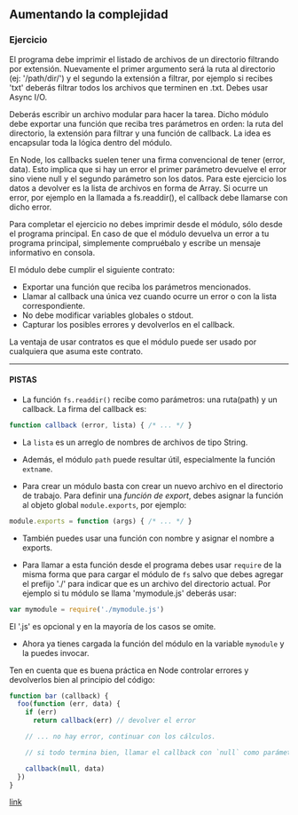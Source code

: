 ## Aumentando la complejidad

### Ejercicio 

El programa debe imprimir el listado de archivos de un directorio filtrando por extensión. Nuevamente el primer argumento será la ruta al directorio (ej: '/path/dir/') y el segundo la extensión a filtrar, por ejemplo si recibes 'txt' deberás filtrar todos los archivos que terminen en .txt. Debes usar Async I/O.

Deberás escribir un archivo modular para hacer la tarea. Dicho módulo debe exportar una función que reciba tres parámetros en orden: la ruta del directorio, la extensión para filtrar y una función de callback. La idea es encapsular toda la lógica dentro del módulo.

En Node, los callbacks suelen tener una firma convencional de tener (error, data). Esto implica que si hay un error el primer parámetro devuelve el error sino viene null y el segundo parámetro son los datos. Para este ejercicio los datos a devolver es la lista de archivos en forma de Array. Si ocurre un error, por ejemplo en la llamada a fs.readdir(), el callback debe llamarse con dicho error.

Para completar el ejercicio no debes imprimir desde el módulo, sólo desde el programa principal. En caso de que el módulo devuelva un error a tu programa principal, simplemente compruébalo y escribe un mensaje informativo en consola.

El módulo debe cumplir el siguiente contrato:

* Exportar una función que reciba los parámetros mencionados.
* Llamar al callback una única vez cuando ocurre un error o con la lista correspondiente.
* No debe modificar variables globales o stdout.
* Capturar los posibles errores y devolverlos en el callback.

La ventaja de usar contratos es que el módulo puede ser usado por cualquiera que asuma este contrato.

____
 #### PISTAS

* La función `fs.readdir()` recibe como parámetros: una ruta(path) y un callback. La firma del callback es:

```js
function callback (error, lista) { /* ... */ }
```

* La `lista` es un arreglo de nombres de archivos de tipo String.

* Además, el módulo `path` puede resultar útil, especialmente la función `extname`.

* Para crear un módulo basta con crear un nuevo archivo en el directorio de trabajo. Para definir una *función de export*, debes asignar la función al objeto global `module.exports`, por ejemplo:

```js
module.exports = function (args) { /* ... */ }
```

* También puedes usar una función con nombre y asignar el nombre a exports.

* Para llamar a esta función desde el programa debes usar `require` de la misma forma que para cargar el módulo de `fs` salvo que debes agregar el prefijo './' para indicar que es un archivo del directorio actual. Por ejemplo si tu módulo se llama 'mymodule.js' deberás usar:

```js
var mymodule = require('./mymodule.js')
```

El '.js' es opcional y en la mayoría de los casos se omite.

*  Ahora ya tienes cargada la función del módulo en la variable `mymodule` y la puedes invocar.

Ten en cuenta que es buena práctica en Node controlar errores y devolverlos bien al principio del código:

```js
function bar (callback) {
  foo(function (err, data) {
    if (err)
      return callback(err) // devolver el error

    // ... no hay error, continuar con los cálculos.

    // si todo termina bien, llamar el callback con `null` como parámetro de error

    callback(null, data)
  })
}
```
[link](Repaso.md)
